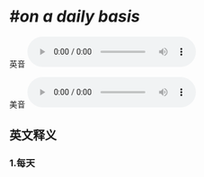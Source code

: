# ***\#on a daily basis*** 
英音
<audio src="./media/on a daily basis1_AAC.aac" controls="controls"></audio>

美音
<audio src="./media/on a daily basis2_AAC.aac" controls="controls"></audio>



  

英文释义
---
### 1.**每天**  


